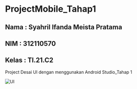 # ProjectMobile_Tahap1

## Nama  : Syahril Ifanda Meista Pratama
## NIM   : 312110570
## Kelas : TI.21.C2


Project Desai UI dengan menggunakan Android Studio_Tahap 1

![UI](https://user-images.githubusercontent.com/116256448/199435886-9b67b143-4c30-4b00-aac1-ef258f12aeea.png)




